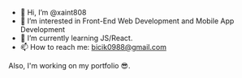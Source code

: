 - 👋 Hi, I’m @xaint808
- 👀 I’m interested in Front-End Web Development and Mobile App Development
- 🌱 I’m currently learning JS/React.
- 📫 How to reach me: bicik0988@gmail.com

Also, I'm working on my portfolio 😎.
